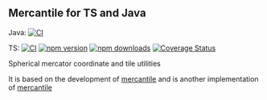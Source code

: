 ## Mercantile for TS and Java

Java: [![CI](https://github.com/sakitam-gis/mct/actions/workflows/java.yml/badge.svg)](https://github.com/sakitam-gis/mct/actions/workflows/java.yml)

TS: [![CI](https://github.com/sakitam-gis/mct/actions/workflows/ts.yml/badge.svg)](https://github.com/sakitam-gis/mct/actions/workflows/ts.yml) [![npm version](https://badgen.net/npm/v/@sakitam-gis/mercantile)](https://npm.im/@sakitam-gis/mercantile) [![npm downloads](https://badgen.net/npm/dm/@sakitam-gis/mercantile)](https://npm.im/@sakitam-gis/mercantile) [![Coverage Status](https://coveralls.io/repos/github/sakitam-gis/mct/badge.svg?branch=master)](https://coveralls.io/github/sakitam-gis/mct?branch=master)

Spherical mercator coordinate and tile utilities

It is based on the development of [mercantile](https://github.com/mapbox/mercantile) and is another implementation of [mercantile](https://github.com/mapbox/mercantile)
